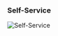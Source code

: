 ### Self-Service

![Self-Service](https://d16cvnquvjw7pr.cloudfront.net/images/blog/Infographic/zd_search_customer_self_service_inforgraphic.jpg)
